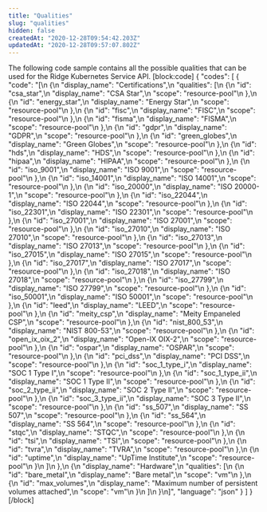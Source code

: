 ```yaml
---
title: "Qualities"
slug: "qualities"
hidden: false
createdAt: "2020-12-28T09:54:42.203Z"
updatedAt: "2020-12-28T09:57:07.802Z"
---
```

The following code sample contains all the possible qualities that can be used for the Ridge Kubernetes Service API.
[block:code]
{
  "codes": [
    {
      "code": "[\n  {\n    \"display_name\": \"Certifications\",\n    \"qualities\": [\n      {\n        \"id\": \"csa_star\",\n        \"display_name\": \"CSA Star\",\n        \"scope\": \"resource-pool\"\n      },\n      {\n        \"id\": \"energy_star\",\n        \"display_name\": \"Energy Star\",\n        \"scope\": \"resource-pool\"\n      },\n      {\n        \"id\": \"fisc\",\n        \"display_name\": \"FISC\",\n        \"scope\": \"resource-pool\"\n      },\n      {\n        \"id\": \"fisma\",\n        \"display_name\": \"FISMA\",\n        \"scope\": \"resource-pool\"\n      },\n      {\n        \"id\": \"gdpr\",\n        \"display_name\": \"GDPR\",\n        \"scope\": \"resource-pool\"\n      },\n      {\n        \"id\": \"green_globes\",\n        \"display_name\": \"Green Globes\",\n        \"scope\": \"resource-pool\"\n      },\n      {\n        \"id\": \"hds\",\n        \"display_name\": \"HDS\",\n        \"scope\": \"resource-pool\"\n      },\n      {\n        \"id\": \"hipaa\",\n        \"display_name\": \"HIPAA\",\n        \"scope\": \"resource-pool\"\n      },\n      {\n        \"id\": \"iso_9001\",\n        \"display_name\": \"ISO 9001\",\n        \"scope\": \"resource-pool\"\n      },\n      {\n        \"id\": \"iso_14001\",\n        \"display_name\": \"ISO 14001\",\n        \"scope\": \"resource-pool\"\n      },\n      {\n        \"id\": \"iso_20000\",\n        \"display_name\": \"ISO 20000-1\",\n        \"scope\": \"resource-pool\"\n      },\n      {\n        \"id\": \"iso_22044\",\n        \"display_name\": \"ISO 22044\",\n        \"scope\": \"resource-pool\"\n      },\n      {\n        \"id\": \"iso_22301\",\n        \"display_name\": \"ISO 22301\",\n        \"scope\": \"resource-pool\"\n      },\n      {\n        \"id\": \"iso_27001\",\n        \"display_name\": \"ISO 27001\",\n        \"scope\": \"resource-pool\"\n      },\n      {\n        \"id\": \"iso_27010\",\n        \"display_name\": \"ISO 27010\",\n        \"scope\": \"resource-pool\"\n      },\n      {\n        \"id\": \"iso_27013\",\n        \"display_name\": \"ISO 27013\",\n        \"scope\": \"resource-pool\"\n      },\n      {\n        \"id\": \"iso_27015\",\n        \"display_name\": \"ISO 27015\",\n        \"scope\": \"resource-pool\"\n      },\n      {\n        \"id\": \"iso_27017\",\n        \"display_name\": \"ISO 27017\",\n        \"scope\": \"resource-pool\"\n      },\n      {\n        \"id\": \"iso_27018\",\n        \"display_name\": \"ISO 27018\",\n        \"scope\": \"resource-pool\"\n      },\n      {\n        \"id\": \"iso_27799\",\n        \"display_name\": \"ISO 27799\",\n        \"scope\": \"resource-pool\"\n      },\n      {\n        \"id\": \"iso_50001\",\n        \"display_name\": \"ISO 50001\",\n        \"scope\": \"resource-pool\"\n      },\n      {\n        \"id\": \"leed\",\n        \"display_name\": \"LEED\",\n        \"scope\": \"resource-pool\"\n      },\n      {\n        \"id\": \"meity_csp\",\n        \"display_name\": \"Meity Empaneled CSP\",\n        \"scope\": \"resource-pool\"\n      },\n      {\n        \"id\": \"nist_800_53\",\n        \"display_name\": \"NIST 800-53\",\n        \"scope\": \"resource-pool\"\n      },\n      {\n        \"id\": \"open_ix_oix_2\",\n        \"display_name\": \"Open-IX OIX-2\",\n        \"scope\": \"resource-pool\"\n      },\n      {\n        \"id\": \"ospar\",\n        \"display_name\": \"OSPAR\",\n        \"scope\": \"resource-pool\"\n      },\n      {\n        \"id\": \"pci_dss\",\n        \"display_name\": \"PCI DSS\",\n        \"scope\": \"resource-pool\"\n      },\n      {\n        \"id\": \"soc_1_type_i\",\n        \"display_name\": \"SOC 1 Type I\",\n        \"scope\": \"resource-pool\"\n      },\n      {\n        \"id\": \"soc_1_type_ii\",\n        \"display_name\": \"SOC 1 Type II\",\n        \"scope\": \"resource-pool\"\n      },\n      {\n        \"id\": \"soc_2_type_ii\",\n        \"display_name\": \"SOC 2 Type II\",\n        \"scope\": \"resource-pool\"\n      },\n      {\n        \"id\": \"soc_3_type_ii\",\n        \"display_name\": \"SOC 3 Type II\",\n        \"scope\": \"resource-pool\"\n      },\n      {\n        \"id\": \"ss_507\",\n        \"display_name\": \"SS 507\",\n        \"scope\": \"resource-pool\"\n      },\n      {\n        \"id\": \"ss_564\",\n        \"display_name\": \"SS 564\",\n        \"scope\": \"resource-pool\"\n      },\n      {\n        \"id\": \"stqc\",\n        \"display_name\": \"STQC\",\n        \"scope\": \"resource-pool\"\n      },\n      {\n        \"id\": \"tsi\",\n        \"display_name\": \"TSI\",\n        \"scope\": \"resource-pool\"\n      },\n      {\n        \"id\": \"tvra\",\n        \"display_name\": \"TVRA\",\n        \"scope\": \"resource-pool\"\n      },\n      {\n        \"id\": \"uptime\",\n        \"display_name\": \"UpTime Institute\",\n        \"scope\": \"resource-pool\"\n      }\n    ]\n  },\n  {\n    \"display_name\": \"Hardware\",\n    \"qualities\": [\n      {\n        \"id\": \"bare_metal\",\n        \"display_name\": \"Bare metal\",\n        \"scope\": \"vm\"\n      },\n      {\n        \"id\": \"max_volumes\",\n        \"display_name\": \"Maximum number of persistent volumes attached\",\n        \"scope\": \"vm\"\n      }\n    ]\n  }\n]",
      "language": "json"
    }
  ]
}
[/block]